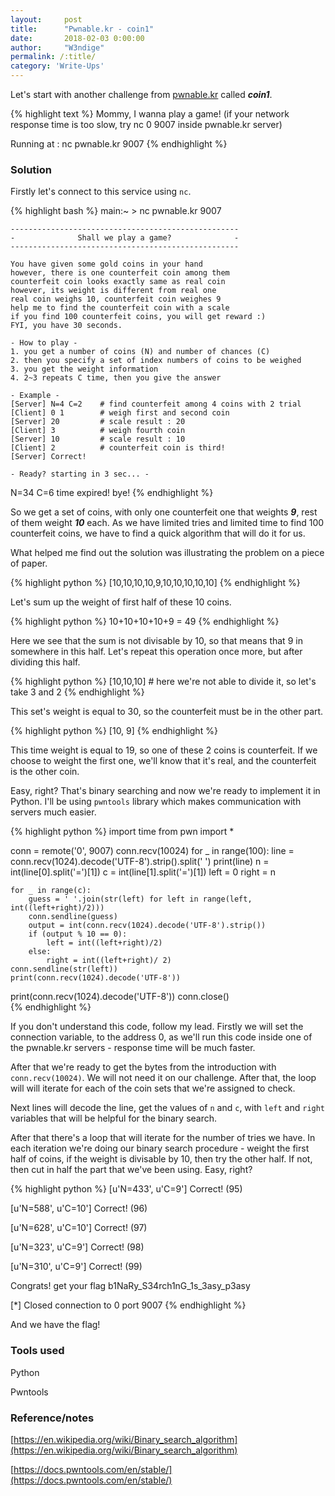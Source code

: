 ```yaml
---
layout:     post
title:      "Pwnable.kr - coin1"
date:       2018-02-03 0:00:00
author:     "W3ndige"
permalink: /:title/
category: 'Write-Ups'
---
```


Let's start with another challenge from [pwnable.kr](http://pwnable.kr "pwnable.kr") called ***coin1***.

{% highlight text %}
Mommy, I wanna play a game!
(if your network response time is too slow, try nc 0 9007 inside pwnable.kr server)

Running at : nc pwnable.kr 9007
{% endhighlight %}

### Solution

Firstly let's connect to this service using `nc`.

{% highlight bash %}
main:~ > nc pwnable.kr 9007

	---------------------------------------------------
	-              Shall we play a game?              -
	---------------------------------------------------

	You have given some gold coins in your hand
	however, there is one counterfeit coin among them
	counterfeit coin looks exactly same as real coin
	however, its weight is different from real one
	real coin weighs 10, counterfeit coin weighes 9
	help me to find the counterfeit coin with a scale
	if you find 100 counterfeit coins, you will get reward :)
	FYI, you have 30 seconds.

	- How to play -
	1. you get a number of coins (N) and number of chances (C)
	2. then you specify a set of index numbers of coins to be weighed
	3. you get the weight information
	4. 2~3 repeats C time, then you give the answer

	- Example -
	[Server] N=4 C=2 	# find counterfeit among 4 coins with 2 trial
	[Client] 0 1 		# weigh first and second coin
	[Server] 20			# scale result : 20
	[Client] 3			# weigh fourth coin
	[Server] 10			# scale result : 10
	[Client] 2 			# counterfeit coin is third!
	[Server] Correct!

	- Ready? starting in 3 sec... -

N=34 C=6
time expired! bye!
{% endhighlight %}

So we get a set of coins, with only one counterfeit one that weights ***9***, rest of them weight ***10*** each. As we have limited tries and limited time to find 100 counterfeit coins, we have to find a quick algorithm that will do it for us.

What helped me find out the solution was illustrating the problem on a piece of paper.

{% highlight python %}
[10,10,10,10,9,10,10,10,10,10]
{% endhighlight %}

Let's sum up the weight of first half of these 10 coins.

{% highlight python %}
10+10+10+10+9 = 49
{% endhighlight %}

Here we see that the sum is not divisable by 10, so that means that 9 in somewhere in this half. Let's repeat this operation once more, but after dividing this half.

{% highlight python %}
[10,10,10] # here we're not able to divide it, so let's take 3 and 2
{% endhighlight %}

This set's weight is equal to 30, so the counterfeit must be in the other part.

{% highlight python %}
[10, 9]
{% endhighlight %}

This time weight is equal to 19, so one of these 2 coins is counterfeit. If we choose to weight the first one, we'll know that it's real, and the counterfeit is the other coin.

Easy, right? That's binary searching and now we're ready to implement it in Python. I'll be using `pwntools` library which makes communication with servers much easier.

{% highlight python %}
import time
from pwn import *

conn = remote('0', 9007)
conn.recv(10024)
for _ in range(100):
    line = conn.recv(1024).decode('UTF-8').strip().split(' ')
	  print(line)
    n = int(line[0].split('=')[1])
    c = int(line[1].split('=')[1])
    left = 0
    right = n

    for _ in range(c):
        guess = ' '.join(str(left) for left in range(left, int((left+right)/2)))
        conn.sendline(guess)
        output = int(conn.recv(1024).decode('UTF-8').strip())
        if (output % 10 == 0):
            left = int((left+right)/2)
        else:
            right = int((left+right)/ 2)
    conn.sendline(str(left))
    print(conn.recv(1024).decode('UTF-8'))
print(conn.recv(1024).decode('UTF-8'))
conn.close()                 
{% endhighlight %}

If you don't understand this code, follow my lead. Firstly we will set the connection variable, to the address 0, as we'll run this code inside one of the pwnable.kr servers - response time will be much faster.

After that we're ready to get the bytes from the introduction with `conn.recv(10024)`. We will not need it on our challenge. After that, the loop will will iterate for each of the coin sets that we're assigned to check.

Next lines will decode the line, get the values of `n` and `c`, with `left` and `right` variables that will be helpful for the binary search.

After that there's a loop that will iterate for the number of tries we have. In each iteration we're doing our binary search procedure - weight the first half of coins, if the weight is divisable by 10, then try the other half. If not, then cut in half the part that we've been using. Easy, right?

{% highlight python %}
[u'N=433', u'C=9']
Correct! (95)

[u'N=588', u'C=10']
Correct! (96)

[u'N=628', u'C=10']
Correct! (97)

[u'N=323', u'C=9']
Correct! (98)

[u'N=310', u'C=9']
Correct! (99)

Congrats! get your flag
b1NaRy_S34rch1nG_1s_3asy_p3asy

[*] Closed connection to 0 port 9007
{% endhighlight %}

And we have the flag!

### Tools used
Python

Pwntools

### Reference/notes
[https://en.wikipedia.org/wiki/Binary_search_algorithm](https://en.wikipedia.org/wiki/Binary_search_algorithm)

[https://docs.pwntools.com/en/stable/](https://docs.pwntools.com/en/stable/)
